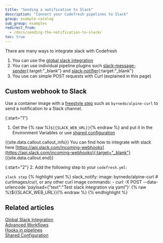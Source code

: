 ```yaml
---
title: "Sending a notification to Slack"
description: "Connect your Codefresh pipelines to Slack"
group: example-catalog
sub_group: examples
redirect_from:
  - /docs/sending-the-notification-to-slack/
toc: true
---
```


There are many ways to integrate slack with Codefresh

1. You can use the [global slack integration]({{site.baseurl}}/docs/integrations/notifications/slack-integration/)
1. You can use individual pipeline plugins such [slack-message-sender](https://codefresh.io/steps/step/slack-message-sender){:target:"\_blank"} and [slack-notifier](https://codefresh.io/steps/step/slack-notifier){:target:"\_blank"}
1. You use can simple POST requests with Curl (explained in this page)

## Custom webhook to Slack

Use a container image with a [freestyle step]({{site.baseurl}}/docs/pipelines/steps/freestyle/) such as `byrnedo/alpine-curl` to send a notification to a Slack channel.

{:start="1"}
1. Get the {% raw %}```${{SLACK_WEB_URL}}```{% endraw %} and put it in the Environment Variables or use [shared configuration]({{site.baseurl}}/docs/pipelines/shared-configuration/)

{{site.data.callout.callout_info}}
You can find how to integrate with slack here [https://api.slack.com/incoming-webhooks](https://api.slack.com/incoming-webhooks){:target="_blank"}
{{site.data.callout.end}}

{:start="2"}
2. Add the following step to your `codefresh.yml`:

  `slack step`
{% highlight yaml %}
slack_notify:
  image: byrnedo/alpine-curl # curlimages/curl, or any other curl image
  commands:
    - curl -X POST --data-urlencode 'payload={"text":"Test slack integration via yaml"}' {% raw %}${{SLACK_WEB_URL}}{% endraw %}
{% endhighlight %}


## Related articles
[Global Slack Integration]({{site.baseurl}}/docs/integrations/notifications/slack-integration/)  
[Advanced Workflows]({{site.baseurl}}/docs/pipelines/advanced-workflows/)  
[Hooks in pipelines]({{site.baseurl}}/docs/pipelines/hooks/)  
[Shared Configuration]({{site.baseurl}}/docs/pipelines/shared-configuration/)  

